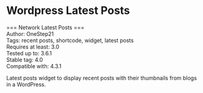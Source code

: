 # Wordpress Latest Posts

=== Network Latest Posts ===
<br />
Author: OneStep21
<br />
Tags: recent posts, shortcode, widget, latest posts
<br />
Requires at least: 3.0
<br />
Tested up to: 3.6.1
<br />
Stable tag: 4.0
<br />
Compatible with: 4.3.1
<br />

Latest posts widget to display recent posts with their thumbnails from blogs in a WordPress.
